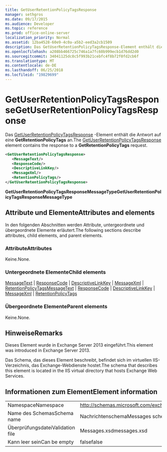 ```yaml
---
title: GetUserRetentionPolicyTagsResponse
manager: sethgros
ms.date: 09/17/2015
ms.audience: Developer
ms.topic: reference
ms.prod: office-online-server
localization_priority: Normal
ms.assetid: 12ba4528-60e9-4c0a-a5b2-eed3a2cb1509
description: Das GetUserRetentionPolicyTagsResponse-Element enthält die Antwort auf eine GetRetentionPolicyTags an.
ms.openlocfilehash: a208bb466725c746a1a7fc60b999ecb1d76dd2d0
ms.sourcegitcommit: 34041125dc8c5f993b21cebfc4f8b72f0fd2cb6f
ms.translationtype: MT
ms.contentlocale: de-DE
ms.lasthandoff: 06/25/2018
ms.locfileid: "19829699"
---
```

# <a name="getuserretentionpolicytagsresponse"></a><span data-ttu-id="1b1b9-103">GetUserRetentionPolicyTagsResponse</span><span class="sxs-lookup"><span data-stu-id="1b1b9-103">GetUserRetentionPolicyTagsResponse</span></span>

<span data-ttu-id="1b1b9-104">Das [GetUserRetentionPolicyTagsResponse](getuserretentionpolicytagsresponse.md) -Element enthält die Antwort auf eine **GetRetentionPolicyTags** an.</span><span class="sxs-lookup"><span data-stu-id="1b1b9-104">The [GetUserRetentionPolicyTagsResponse](getuserretentionpolicytagsresponse.md) element contains the response to a **GetRetentionPolicyTags** request.</span></span> 
  
```XML
<GetUserRetentionPolicyTagsResponse>
   <MessageText/>
   <ResponseCode/>
   <DescriptiveLinkKey/>
   <MessageXml/>
   <RetentionPolicyTags/>
</GetUserRetentionPolicyTagsResponse>
```

 <span data-ttu-id="1b1b9-105">**GetUserRetentionPolicyTagsResponseMessageType**</span><span class="sxs-lookup"><span data-stu-id="1b1b9-105">**GetUserRetentionPolicyTagsResponseMessageType**</span></span>
## <a name="attributes-and-elements"></a><span data-ttu-id="1b1b9-106">Attribute und Elemente</span><span class="sxs-lookup"><span data-stu-id="1b1b9-106">Attributes and elements</span></span>

<span data-ttu-id="1b1b9-107">In den folgenden Abschnitten werden Attribute, untergeordnete und übergeordnete Elemente erläutert.</span><span class="sxs-lookup"><span data-stu-id="1b1b9-107">The following sections describe attributes, child elements, and parent elements.</span></span>
  
### <a name="attributes"></a><span data-ttu-id="1b1b9-108">Attribute</span><span class="sxs-lookup"><span data-stu-id="1b1b9-108">Attributes</span></span>

<span data-ttu-id="1b1b9-109">Keine.</span><span class="sxs-lookup"><span data-stu-id="1b1b9-109">None.</span></span>
  
### <a name="child-elements"></a><span data-ttu-id="1b1b9-110">Untergeordnete Elemente</span><span class="sxs-lookup"><span data-stu-id="1b1b9-110">Child elements</span></span>

<span data-ttu-id="1b1b9-111">[MessageText](messagetext.md) | [ResponseCode](responsecode.md) | [DescriptiveLinkKey](descriptivelinkkey.md) | [MessageXml](messagexml.md) | [RetentionPolicyTags](retentionpolicytags.md)</span><span class="sxs-lookup"><span data-stu-id="1b1b9-111">[MessageText](messagetext.md) | [ResponseCode](responsecode.md) | [DescriptiveLinkKey](descriptivelinkkey.md) | [MessageXml](messagexml.md) | [RetentionPolicyTags](retentionpolicytags.md)</span></span>
  
### <a name="parent-elements"></a><span data-ttu-id="1b1b9-112">Übergeordnete Elemente</span><span class="sxs-lookup"><span data-stu-id="1b1b9-112">Parent elements</span></span>

<span data-ttu-id="1b1b9-113">Keine.</span><span class="sxs-lookup"><span data-stu-id="1b1b9-113">None.</span></span>
  
## <a name="remarks"></a><span data-ttu-id="1b1b9-114">Hinweise</span><span class="sxs-lookup"><span data-stu-id="1b1b9-114">Remarks</span></span>

<span data-ttu-id="1b1b9-115">Dieses Element wurde in Exchange Server 2013 eingeführt.</span><span class="sxs-lookup"><span data-stu-id="1b1b9-115">This element was introduced in Exchange Server 2013.</span></span>
  
<span data-ttu-id="1b1b9-116">Das Schema, das dieses Element beschreibt, befindet sich im virtuellen IIS-Verzeichnis, das Exchange-Webdienste hostet.</span><span class="sxs-lookup"><span data-stu-id="1b1b9-116">The schema that describes this element is located in the IIS virtual directory that hosts Exchange Web Services.</span></span>
  
## <a name="element-information"></a><span data-ttu-id="1b1b9-117">Informationen zum Element</span><span class="sxs-lookup"><span data-stu-id="1b1b9-117">Element information</span></span>

|||
|:-----|:-----|
|<span data-ttu-id="1b1b9-118">Namespace</span><span class="sxs-lookup"><span data-stu-id="1b1b9-118">Namespace</span></span>  <br/> |http://schemas.microsoft.com/exchange/services/2006/messages  <br/> |
|<span data-ttu-id="1b1b9-119">Name des Schemas</span><span class="sxs-lookup"><span data-stu-id="1b1b9-119">Schema name</span></span>  <br/> |<span data-ttu-id="1b1b9-120">Nachrichtenschema</span><span class="sxs-lookup"><span data-stu-id="1b1b9-120">Messages schema</span></span>  <br/> |
|<span data-ttu-id="1b1b9-121">Überprüfungsdatei</span><span class="sxs-lookup"><span data-stu-id="1b1b9-121">Validation file</span></span>  <br/> |<span data-ttu-id="1b1b9-122">Messages.xsd</span><span class="sxs-lookup"><span data-stu-id="1b1b9-122">messages.xsd</span></span>  <br/> |
|<span data-ttu-id="1b1b9-123">Kann leer sein</span><span class="sxs-lookup"><span data-stu-id="1b1b9-123">Can be empty</span></span>  <br/> |<span data-ttu-id="1b1b9-124">false</span><span class="sxs-lookup"><span data-stu-id="1b1b9-124">false</span></span>  <br/> |
   


